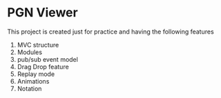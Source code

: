 # PGN Viewer

This project is created just for practice and having the following features

1.	MVC structure
2.	Modules
3.	pub/sub event model
4.	Drag Drop feature
5.	Replay mode
6.	Animations
7.	Notation
